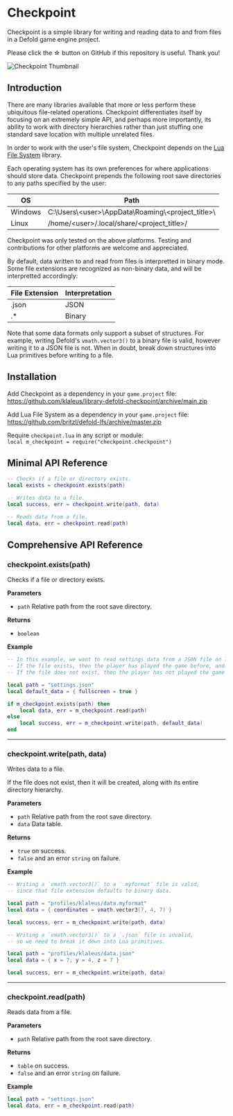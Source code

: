 # Checkpoint

Checkpoint is a simple library for writing and reading data to and from files in a Defold game engine project.

Please click the ☆ button on GitHub if this repository is useful. Thank you!

![Checkpoint Thumbnail](https://github.com/user-attachments/assets/956ec2b1-bb0b-4adf-a7de-f44ac75f1606)

## Introduction

There are many libraries available that more or less perform these ubiquitous file-related operations. Checkpoint differentiates itself by focusing on an extremely simple API, and perhaps more importantly, its ability to work with directory hierarchies rather than just stuffing one standard save location with multiple unrelated files.

In order to work with the user's file system, Checkpoint depends on the [Lua File System](https://github.com/britzl/defold-lfs) library.

Each operating system has its own preferences for where applications should store data. Checkpoint prepends the following root save directories to any paths specified by the user:

| OS      | Path                                                     |
| ------- | -------------------------------------------------------- |
| Windows | C:\\Users\\\<user>\\AppData\\Roaming\\\<project_title>\\ |
| Linux   | /home/\<user>/.local/share/\<project_title>/             |

Checkpoint was only tested on the above platforms. Testing and contributions for other platforms are welcome and appreciated.

By default, data written to and read from files is interpretted in binary mode. Some file extensions are recognized as non-binary data, and will be interpretted accordingly:

| File Extension | Interpretation |
| -------------- | -------------- |
| .json          | JSON           |
| .*             | Binary         |

Note that some data formats only support a subset of structures. For example, writing Defold's `vmath.vector3()` to a binary file is valid, however writing it to a JSON file is not. When in doubt, break down structures into Lua primitives before writing to a file.

## Installation

Add Checkpoint as a dependency in your `game.project` file:  
https://github.com/klaleus/library-defold-checkpoint/archive/main.zip

Add Lua File System as a dependency in your `game.project` file:  
https://github.com/britzl/defold-lfs/archive/master.zip

Require `checkpoint.lua` in any script or module:  
`local m_checkpoint = require("checkpoint.checkpoint")`

## Minimal API Reference

```lua
-- Checks if a file or directory exists.
local exists = checkpoint.exists(path)

-- Writes data to a file.
local success, err = checkpoint.write(path, data)

-- Reads data from a file.
local data, err = checkpoint.read(path)
```

## Comprehensive API Reference

### checkpoint.exists(path)

Checks if a file or directory exists.

**Parameters**

* `path` Relative path from the root save directory.

**Returns**

* `boolean`

**Example**

```lua
-- In this example, we want to read settings data from a JSON file on launch.
-- If the file exists, then the player has played the game before, and we should use whatever settings are in that file.
-- If the file does not exist, then the player has not played the game before, and we should use default settings instead.

local path = "settings.json"
local default_data = { fullscreen = true }

if m_checkpoint.exists(path) then
    local data, err = m_checkpoint.read(path)
else
    local success, err = m_checkpoint.write(path, default_data)
end
```

---

### checkpoint.write(path, data)

Writes data to a file.

If the file does not exist, then it will be created, along with its entire directory hierarchy.

**Parameters**

* `path` Relative path from the root save directory.
* `data` Data table.

**Returns**

* `true` on success.
* `false` and an error `string` on failure.

**Example**

```lua
-- Writing a `vmath.vector3()` to a `.myformat` file is valid,
-- since that file extension defaults to binary data.

local path = "profiles/klaleus/data.myformat"
local data = { coordinates = vmath.vector3(7, 4, 7) }

local success, err = m_checkpoint.write(path, data)
```

```lua
-- Writing a `vmath.vector3()` to a `.json` file is invalid,
-- so we need to break it down into Lua primitives.

local path = "profiles/klaleus/data.json"
local data = { x = 7, y = 4, z = 7 }

local success, err = m_checkpoint.write(path, data)
```

---

### checkpoint.read(path)

Reads data from a file.

**Parameters**

* `path` Relative path from the root save directory.

**Returns**

* `table` on success.
* `false` and an error `string` on failure.

**Example**

```lua
local path = "settings.json"
local data, err = m_checkpoint.read(path)
```
